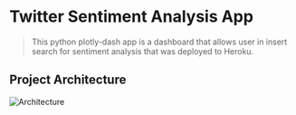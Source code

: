 # Twitter Sentiment Analysis App

> This python plotly-dash app is a dashboard that allows user in insert search for sentiment analysis that was deployed to Heroku.

## Project Architecture
![Architecture](https://drive.google.com/uc?export=view&id=1crpl5I411t4mVrIZBXsC_DgGxcbVkX2x)
